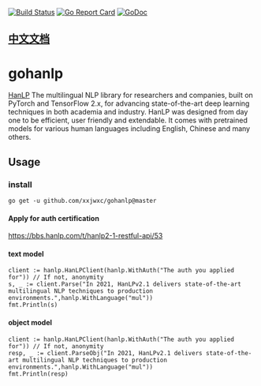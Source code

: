 
[![Build Status](https://travis-ci.com/hankcs/gohanlp.svg?branch=main)](https://travis-ci.com/hankcs/gohanlp)
[![Go Report Card](https://goreportcard.com/badge/github.com/hankcs/gohanlp)](https://goreportcard.com/report/github.com/hankcs/gohanlp)
[![GoDoc](https://godoc.org/github.com/hankcs/gohanlp?status.svg)](https://godoc.org/github.com/hankcs/gohanlp)

## [中文文档](README_zh_cn.md)

# gohanlp
[HanLP](https://github.com/hankcs/HanLP) The multilingual NLP library for researchers and companies, built on PyTorch and TensorFlow 2.x, for advancing state-of-the-art deep learning techniques in both academia and industry. HanLP was designed from day one to be efficient, user friendly and extendable. It comes with pretrained models for various human languages including English, Chinese and many others.



## Usage

### install

```
go get -u github.com/xxjwxc/gohanlp@master

```

#### Apply for auth certification

https://bbs.hanlp.com/t/hanlp2-1-restful-api/53

#### text model

```
client := hanlp.HanLPClient(hanlp.WithAuth("The auth you applied for")) // If not, anonymity
s, _ := client.Parse("In 2021, HanLPv2.1 delivers state-of-the-art multilingual NLP techniques to production environments.",hanlp.WithLanguage("mul"))
fmt.Println(s)
```

#### object model

```
client := hanlp.HanLPClient(hanlp.WithAuth("The auth you applied for")) // If not, anonymity
resp, _ := client.ParseObj("In 2021, HanLPv2.1 delivers state-of-the-art multilingual NLP techniques to production environments.",hanlp.WithLanguage("mul"))
fmt.Println(resp)
```


